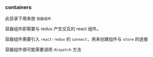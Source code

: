 ### containers

此目录下用来放 `容器组件`

容器组件即需要与 redux 产生交互的 react 组件。

容器组件需要引入 `react-redux` 的 `connect`，用来创建组件与 `store` 的连接

容器组件很可能需要调用 `dispatch` 方法